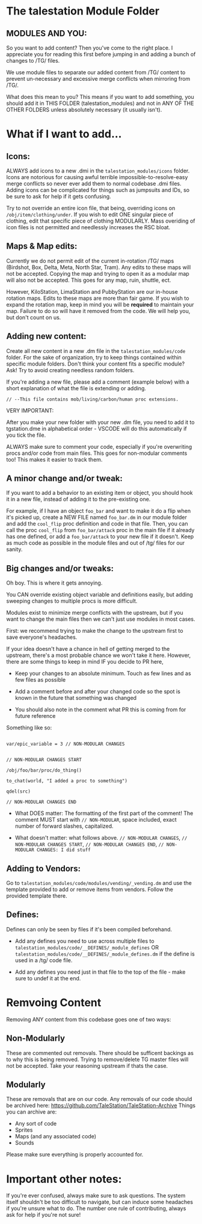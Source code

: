 
# The talestation Module Folder

## MODULES AND YOU:

So you want to add content? Then you've come to the right place. I appreciate you for reading this first before jumping in and adding a bunch of changes to /TG/ files.

We use module files to separate our added content from /TG/ content to prevent un-necessary and excessive merge conflicts when mirroring from /TG/.

What does this mean to you? This means if you want to add something, you should add it in THIS FOLDER (talestation_modules) and not in ANY OF THE OTHER FOLDERS unless absolutely necessary (it usually isn't).

# What if I want to add...

## Icons:

ALWAYS add icons to a new .dmi in the `talestation_modules/icons` folder. Icons are notorious for causing awful terrible impossible-to-resolve-easy merge conflicts so never ever add them to normal codebase .dmi files. Adding icons can be complicated for things such as jumpsuits and IDs, so be sure to ask for help if it gets confusing.

Try to not override an entire icon file, that being, overriding icons on `/obj/item/clothing/under`. If you wish to edit ONE singular piece of clothing, edit that specific piece of clothing MODULARLY. Mass overiding of icon files is not permitted and needlessly increases the RSC bloat.

## Maps & Map edits:

Currently we do not permit edit of the current in-rotation /TG/ maps (Birdshot, Box, Delta, Meta, North Star, Tram). Any edits to these maps will not be accepted. Copying the map and trying to open it as a modular map will also not be accepted. This goes for any map, ruin, shuttle, ect.

However, KiloStation, LimaStation and PubbyStation are our in-house rotation maps. Edits to these maps are more than fair game. If you wish to expand the rotation map, keep in mind you will be **required** to maintain your map. Failure to do so will have it removed from the code. We will help you, but don't count on us.

## Adding new content:

Create all new content in a new .dm file in the `talestation_modules/code` folder. For the sake of organization, try to keep things contained within specific module folders. Don't think your content fits a specific module? Ask! Try to avoid creating needless random folders. 

If you're adding a new file, please add a comment (example below) with a short explanation of what the file is extending or adding.

`// --This file contains mob/living/carbon/human proc extensions.`

VERY IMPORTANT:

After you make your new folder with your new .dm file, you need to add it to tgstation.dme in alphabetical order - VSCODE will do this automatically if you tick the file.

ALWAYS make sure to comment your code, especially if you're overwriting procs and/or code from main files. This goes for non-modular comments too! This makes it easier to track them.

## A minor change and/or tweak:

If you want to add a behavior to an existing item or object, you should hook it in a new file, instead of adding it to the pre-existing one.

For example, if I have an object `foo_bar` and want to make it do a flip when it's picked up, create a NEW FILE named `foo_bar.dm` in our module folder and add the `cool_flip` proc definition and code in that file. Then, you can call the proc `cool_flip` from `foo_bar/attack` proc in the main file if it already has one defined, or add a `foo_bar/attack` to your new file if it doesn't. Keep as much code as possible in the module files and out of /tg/ files for our sanity.

## Big changes and/or tweaks:

Oh boy. This is where it gets annoying.

You CAN override existing object variable and definitions easily, but adding sweeping changes to multiple procs is more difficult.

Modules exist to minimize merge conflicts with the upstream, but if you want to change the main files then we can't just use modules in most cases.

First: we recommend trying to make the change to the upstream first to save everyone's headaches.

If your idea doesn't have a chance in hell of getting merged to the upstream, there's a most probable chance we won't take it here. However, there are some things to keep in mind IF you decide to PR here,

- Keep your changes to an absolute minimum. Touch as few lines and as few files as possible

- Add a comment before and after your changed code so the spot is known in the future that something was changed

- You should also note in the comment what PR this is coming from for future reference

Something like so:

```

var/epic_variable = 3 // NON-MODULAR CHANGES

```

```

// NON-MODULAR CHANGES START

/obj/foo/bar/proc/do_thing()

to_chat(world, "I added a proc to something")

qdel(src)

// NON-MODULAR CHANGES END

```

- What DOES matter: The formatting of the first part of the comment! The comment MUST start with `// NON-MODULAR`, space included, exact number of forward slashes, capitalized.

- What doesn't matter: what follows above. `// NON-MODULAR CHANGES`, `// NON-MODULAR CHANGES START`, `// NON-MODULAR CHANGES END`, `// NON-MODULAR CHANGES: I did stuff`

## Adding to Vendors:

Go to `talestation_modules/code/modules/vending/_vending.dm` and use the template provided to add or remove items from vendors. Follow the provided template there.

## Defines:

Defines can only be seen by files if it's been compiled beforehand.

- Add any defines you need to use across multiple files to `talestation_modules/code/__DEFINES/_module_defines` OR `talestation_modules/code/__DEFINES/_module_defines.dm` if the define is used in a /tg/ code file.

- Add any defines you need just in that file to the top of the file - make sure to undef it at the end.

# Remvoing Content

Removing ANY content from this codebase goes one of two ways:

## Non-Modularly

These are commented out removals. There should be sufficent backings as to why this is being removed.
Trying to remove/delete TG master files will not be accepted. Take your reasoning upstream if thats the case.

## Modularly

These are removals that are on our code. Any removals of our code should be archived here: https://github.com/TaleStation/TaleStation-Archive
Things you can archive are:

- Any sort of code
- Sprites
- Maps (and any associated code)
- Sounds

Please make sure everything is properly accounted for.

# Important other notes:

If you're ever confused, always make sure to ask questions. The system itself shouldn't be too difficult to navigate, but can induce some headaches if you're unsure what to do. The number one rule of contributing, always ask for help if you're not sure!
